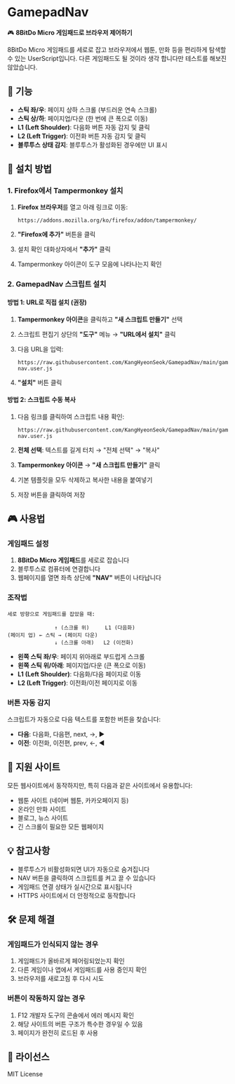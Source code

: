 # GamepadNav

🎮 **8BitDo Micro 게임패드로 브라우저 제어하기**

8BitDo Micro 게임패드를 세로로 잡고 브라우저에서 웹툰, 만화 등을 편리하게 탐색할 수 있는 UserScript입니다.
다른 게임패드도 될 것이라 생각 합니다만 테스트를 해보진 않았습니다.

## 🎯 기능

- **스틱 좌/우**: 페이지 상하 스크롤 (부드러운 연속 스크롤)
- **스틱 상/하**: 페이지업/다운 (한 번에 큰 폭으로 이동)
- **L1 (Left Shoulder)**: 다음화 버튼 자동 감지 및 클릭
- **L2 (Left Trigger)**: 이전화 버튼 자동 감지 및 클릭
- **블루투스 상태 감지**: 블루투스가 활성화된 경우에만 UI 표시

## 🚀 설치 방법

### 1. Firefox에서 Tampermonkey 설치

1. **Firefox 브라우저**를 열고 아래 링크로 이동:
   ```
   https://addons.mozilla.org/ko/firefox/addon/tampermonkey/
   ```

2. **"Firefox에 추가"** 버튼을 클릭

3. 설치 확인 대화상자에서 **"추가"** 클릭

4. Tampermonkey 아이콘이 도구 모음에 나타나는지 확인

### 2. GamepadNav 스크립트 설치

#### 방법 1: URL로 직접 설치 (권장)

1. **Tampermonkey 아이콘**을 클릭하고 **"새 스크립트 만들기"** 선택

2. 스크립트 편집기 상단의 **"도구"** 메뉴 → **"URL에서 설치"** 클릭

3. 다음 URL을 입력:
   ```
   https://raw.githubusercontent.com/KangHyeonSeok/GamepadNav/main/gamepad-nav.user.js
   ```

4. **"설치"** 버튼 클릭

#### 방법 2: 스크립트 수동 복사

1. 다음 링크를 클릭하여 스크립트 내용 확인:
   ```
   https://raw.githubusercontent.com/KangHyeonSeok/GamepadNav/main/gamepad-nav.user.js
   ```

2. **전체 선택**: 텍스트를 길게 터치 → "전체 선택" → "복사"

3. **Tampermonkey 아이콘** → **"새 스크립트 만들기"** 클릭

4. 기본 템플릿을 모두 삭제하고 복사한 내용을 붙여넣기

5. 저장 버튼을 클릭하여 저장

## 🎮 사용법

### 게임패드 설정
1. **8BitDo Micro 게임패드**를 세로로 잡습니다
2. 블루투스로 컴퓨터에 연결합니다
3. 웹페이지를 열면 좌측 상단에 **"NAV"** 버튼이 나타납니다

### 조작법
```
세로 방향으로 게임패드를 잡았을 때:

               ↑ (스크롤 위)     L1 (다음화)
(페이지 업) ← 스틱 → (페이지 다운)
               ↓ (스크롤 아래)   L2 (이전화)
```

- **왼쪽 스틱 좌/우**: 페이지 위아래로 부드럽게 스크롤
- **왼쪽 스틱 위/아래**: 페이지업/다운 (큰 폭으로 이동)
- **L1 (Left Shoulder)**: 다음화/다음 페이지로 이동
- **L2 (Left Trigger)**: 이전화/이전 페이지로 이동

### 버튼 자동 감지
스크립트가 자동으로 다음 텍스트를 포함한 버튼을 찾습니다:
- **다음**: 다음화, 다음편, next, →, ▶
- **이전**: 이전화, 이전편, prev, ←, ◀

## 🔧 지원 사이트

모든 웹사이트에서 동작하지만, 특히 다음과 같은 사이트에서 유용합니다:
- 웹툰 사이트 (네이버 웹툰, 카카오페이지 등)
- 온라인 만화 사이트
- 블로그, 뉴스 사이트
- 긴 스크롤이 필요한 모든 웹페이지

## 💡 참고사항

- 블루투스가 비활성화되면 UI가 자동으로 숨겨집니다
- NAV 버튼을 클릭하여 스크립트를 켜고 끌 수 있습니다
- 게임패드 연결 상태가 실시간으로 표시됩니다
- HTTPS 사이트에서 더 안정적으로 동작합니다

## 🛠️ 문제 해결

### 게임패드가 인식되지 않는 경우
1. 게임패드가 올바르게 페어링되었는지 확인
2. 다른 게임이나 앱에서 게임패드를 사용 중인지 확인
3. 브라우저를 새로고침 후 다시 시도

### 버튼이 작동하지 않는 경우
1. F12 개발자 도구의 콘솔에서 에러 메시지 확인
2. 해당 사이트의 버튼 구조가 특수한 경우일 수 있음
3. 페이지가 완전히 로드된 후 사용

## 📄 라이선스

MIT License
